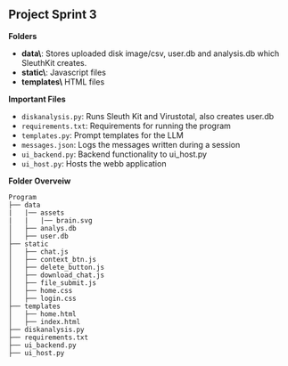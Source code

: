 ## Project Sprint 3

**Folders**
- **data\\**: Stores uploaded disk image/csv, user.db and analysis.db which SleuthKit creates.
- **static\\**: Javascript files
- **templates\\** HTML files

**Important Files**
- `diskanalysis.py`: Runs Sleuth Kit and Virustotal, also creates user.db
- `requirements.txt`: Requirements for running the program
- `templates.py`: Prompt templates for the LLM
- `messages.json`: Logs the messages written during a session
- `ui_backend.py`: Backend functionality to ui_host.py
- `ui_host.py`: Hosts the webb application 

**Folder Overveiw**
```
Program
├── data
|   |── assets
|   |   |── brain.svg 
│   ├── analys.db
│   ├── user.db
├── static
│   ├── chat.js
│   ├── context_btn.js 
│   ├── delete_button.js
│   ├── download_chat.js
│   ├── file_submit.js
│   ├── home.css
│   ├── login.css
├── templates
│   ├── home.html
│   ├── index.html
├── diskanalysis.py
├── requirements.txt
├── ui_backend.py
├── ui_host.py
```
